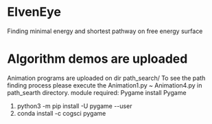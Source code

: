 # ElvenEye
Finding minimal energy and shortest pathway on free energy surface

# Algorithm demos are uploaded
Animation programs are uploaded on dir path_search/ 
To see the path finding process please execute the Animation1.py ~ Animation4.py in path_searth directory.
module required: Pygame
  install Pygame
  1. python3 -m pip install -U pygame --user
  2. conda install -c cogsci pygame 
